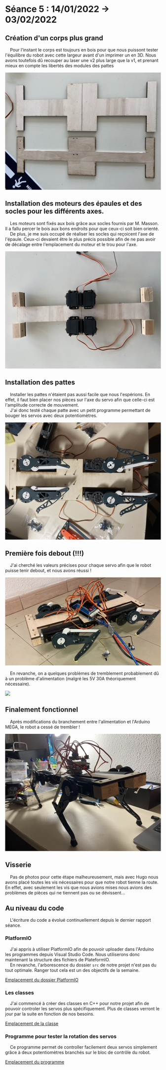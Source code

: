 # Séance 5 : 14/01/2022 -> 03/02/2022

## Création d'un corps plus grand

&nbsp;&nbsp;&nbsp;&nbsp;Pour l'instant le corps est toujours en bois pour que
nous puissont tester l'équilibre du robot avec cette largeur avant d'un imprimer un en 3D. Nous avons
toutefois dû recouper au laser une v2 plus large que la v1, et prenant mieux en
compte les libertés des modules des pattes

![](seance05_illustrations/seance05_illustration01.png)

## Installation des moteurs des épaules et des socles pour les différents axes.

&nbsp;&nbsp;&nbsp;&nbsp;Les moteurs sont fixés aux bois grâce aux socles fournis par M. Masson. Il a fallu percer le bois aux bons endroits pour que ceux-ci soit bien orienté. \
&nbsp;&nbsp;&nbsp;&nbsp;De plus, je me suis occupé de réaliser les socles qui reçoicent l'axe de l'épaule. Ceux-ci devaient être le plus précis possible afin de ne pas avoir de décalage entre l'emplacement du moteur et le trou pour l'axe.

![](seance05_illustrations/seance05_illustration02.png)

## Installation des pattes

&nbsp;&nbsp;&nbsp;&nbsp;Installer les pattes n'étaient pas aussi facile que nous l'espérions. En effet, il faut bien placer nos pièces sur l'axe du servo afin que celle-ci est l'amplitude correcte de mouvement. \
&nbsp;&nbsp;&nbsp;&nbsp;J'ai donc testé chaque patte avec un petit programme permettant de bouger les servos avec deux potentiomètres.

![](seance05_illustrations/seance05_illustration03.png)

## Première fois debout (!!!)

&nbsp;&nbsp;&nbsp;&nbsp;J'ai cherché les valeurs précises pour chaque servo afin que le robot puisse tenir debout, et nous avons réussi !

![](seance05_illustrations/seance05_illustration04.png)

&nbsp;&nbsp;&nbsp;&nbsp;En revanche, on a quelques problèmes de tremblement probablement dû à un problème d'alimentation (malgré les 5V 30A théoriquement nécessaire).

![](seance05_illustrations/seance05_illustrations05.gif)

## Finalement fonctionnel

&nbsp;&nbsp;&nbsp;&nbsp;Après modifications du branchement entre l'alimentation et l'Arduino MEGA, le robot a cessé de trembler !

![](seance05_illustrations/seance05_illustrations06.png)

## Visserie

&nbsp;&nbsp;&nbsp;&nbsp;Pas de photos pour cette étape malheureusement, mais avec Hugo nous avons placé toutes les vis nécessaires pour que notre robot tienne la route. En effet, avec seulement les vis que nous avions mises nous avions des problèmes de pièces qui ne tiennent pas ou se dévissent...

## Au niveau du code

&nbsp;&nbsp;&nbsp;&nbsp;L'écriture du code a évolué continuellement depuis le dernier rapport séance.

### PlatformIO

&nbsp;&nbsp;&nbsp;&nbsp;J'ai appris à utiliser PlatformIO afin de pouvoir uploader dans l'Arduino les programmes depuis Visual Studio Code. Nous utiliserons donc maintenant la structure des fichiers de PlateformIO. \
&nbsp;&nbsp;&nbsp;&nbsp;En revanche, l'arborescence du dossier `src` de notre projet n'est pas du tout optimale. Ranger tout cela est un des objectifs de la semaine.

[Emplacement du dossier PlatformIO](src/LearningPlatformIO)

### Les classes

&nbsp;&nbsp;&nbsp;&nbsp;J'ai commencé à créer des classes en C++ pour notre projet afin de pouvoir controler les servos plus spécifiquement. Plus de classes verront le jour par la suite en fonction de nos besoins.

[Emplacement de la classe](src/LearningPlatformIO/lib/CustomServos)

### Programme pour tester la rotation des servos

&nbsp;&nbsp;&nbsp;&nbsp;Ce programme permet de controller facilement deux servos simplement grâce à deux potentiomètres branchés sur le bloc de contrôle du robot.

[Emplacement du programme](src/LearningPlatformIO/src/test-servo.cpp)
